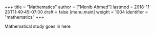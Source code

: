 +++
title = "Mathematics"
author = ["Monib Ahmed"]
lastmod = 2018-11-23T11:49:45-07:00
draft = false
[menu.main]
  weight = 1004
  identifier = "mathematics"
+++

Mathematical study goes in here

